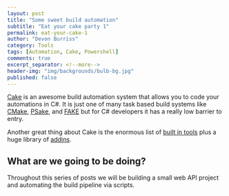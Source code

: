 ```yaml
---
layout: post
title: "Some sweet build automation"
subtitle: "Eat your cake party 1"
permalink: eat-your-cake-1
author: "Devon Burriss"
category: Tools
tags: [Automation, Cake, Powershell]
comments: true
excerpt_separator: <!--more-->
header-img: "img/backgrounds/bulb-bg.jpg"
published: false
---
```


[Cake](http://cakebuild.net/) is an awesome build automation system that allows you to code your automations in C#. It is just one of many task based build systems like [CMake](https://cmake.org), [PSake](https://github.com/psake/psake), and [FAKE](https://fake.build/) but for C# developers it has a really low barrier to entry.  

Another great thing about Cake is the enormous list of [built in tools](http://cakebuild.net/dsl/) plus a huge library of [addins](http://cakebuild.net/addins/).

## What are we going to be doing?

Throughout this series of posts we will be building a small web API project and automating the build pipeline via scripts. 